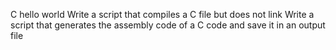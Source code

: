 C hello world
Write a script that compiles a C file but does not link
Write a script that generates the assembly code of a C code and save it in an output file

